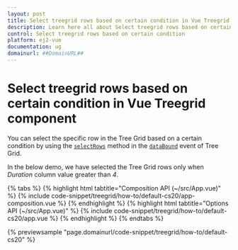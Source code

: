 ```yaml
---
layout: post
title: Select treegrid rows based on certain condition in Vue Treegrid component | Syncfusion
description: Learn here all about Select treegrid rows based on certain condition in Syncfusion Vue Treegrid component of Syncfusion Essential JS 2 and more.
control: Select treegrid rows based on certain condition 
platform: ej2-vue
documentation: ug
domainurl: ##DomainURL##
---
```


# Select treegrid rows based on certain condition in Vue Treegrid component

You can select the specific row in the Tree Grid based on a certain condition by using the [`selectRows`](https://ej2.syncfusion.com/vue/documentation/api/treegrid/#selectrows) method in the [`dataBound`](https://ej2.syncfusion.com/vue/documentation/api/treegrid/#databound) event of Tree Grid.

In the below demo, we have selected the Tree Grid rows only when *Duration* column value greater than *4*.

{% tabs %}
{% highlight html tabtitle="Composition API (~/src/App.vue)" %}
{% include code-snippet/treegrid/how-to/default-cs20/app-composition.vue %}
{% endhighlight %}
{% highlight html tabtitle="Options API (~/src/App.vue)" %}
{% include code-snippet/treegrid/how-to/default-cs20/app.vue %}
{% endhighlight %}
{% endtabs %}
        
{% previewsample "page.domainurl/code-snippet/treegrid/how-to/default-cs20" %}
